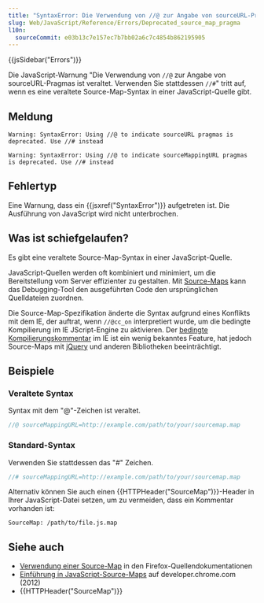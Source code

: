 ```yaml
---
title: "SyntaxError: Die Verwendung von //@ zur Angabe von sourceURL-Pragmas ist veraltet. Verwenden Sie stattdessen //#"
slug: Web/JavaScript/Reference/Errors/Deprecated_source_map_pragma
l10n:
  sourceCommit: e03b13c7e157ec7b7bb02a6c7c4854b862195905
---
```


{{jsSidebar("Errors")}}

Die JavaScript-Warnung "Die Verwendung von `//@` zur Angabe von sourceURL-Pragmas ist veraltet. Verwenden Sie stattdessen `//#`" tritt auf, wenn es eine veraltete Source-Map-Syntax in einer JavaScript-Quelle gibt.

## Meldung

```plain
Warning: SyntaxError: Using //@ to indicate sourceURL pragmas is deprecated. Use //# instead

Warning: SyntaxError: Using //@ to indicate sourceMappingURL pragmas is deprecated. Use //# instead
```

## Fehlertyp

Eine Warnung, dass ein {{jsxref("SyntaxError")}} aufgetreten ist. Die Ausführung von JavaScript wird nicht unterbrochen.

## Was ist schiefgelaufen?

Es gibt eine veraltete Source-Map-Syntax in einer JavaScript-Quelle.

JavaScript-Quellen werden oft kombiniert und minimiert, um die Bereitstellung vom Server effizienter zu gestalten. Mit [Source-Maps](https://firefox-source-docs.mozilla.org/devtools-user/debugger/how_to/use_a_source_map/index.html) kann das Debugging-Tool den ausgeführten Code den ursprünglichen Quelldateien zuordnen.

Die Source-Map-Spezifikation änderte die Syntax aufgrund eines Konflikts mit dem IE, der auftrat, wenn `//@cc_on` interpretiert wurde, um die bedingte Kompilierung im IE JScript-Engine zu aktivieren. Der [bedingte Kompilierungskommentar](https://stackoverflow.com/questions/24473882/what-does-this-comment-cc-on-0-do-inside-an-if-statement-in-javascript) im IE ist ein wenig bekanntes Feature, hat jedoch Source-Maps mit [jQuery](https://bugs.jquery.com/ticket/13274/) und anderen Bibliotheken beeinträchtigt.

## Beispiele

### Veraltete Syntax

Syntax mit dem "@"-Zeichen ist veraltet.

```js example-bad
//@ sourceMappingURL=http://example.com/path/to/your/sourcemap.map
```

### Standard-Syntax

Verwenden Sie stattdessen das "#" Zeichen.

```js example-good
//# sourceMappingURL=http://example.com/path/to/your/sourcemap.map
```

Alternativ können Sie auch einen {{HTTPHeader("SourceMap")}}-Header in Ihrer JavaScript-Datei setzen, um zu vermeiden, dass ein Kommentar vorhanden ist:

```http example-good
SourceMap: /path/to/file.js.map
```

## Siehe auch

- [Verwendung einer Source-Map](https://firefox-source-docs.mozilla.org/devtools-user/debugger/how_to/use_a_source_map/index.html) in den Firefox-Quellendokumentationen
- [Einführung in JavaScript-Source-Maps](https://developer.chrome.com/blog/sourcemaps/) auf developer.chrome.com (2012)
- {{HTTPHeader("SourceMap")}}
